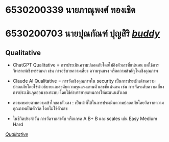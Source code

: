 # 6530200339 นายภาณุพงศ์ ทองเชิด 
# 6530200703 นายปุณกัณฑ์ ปุญสิริ *[buddy](https://Qlerdev.github.io)*

## Qualitative
- ChatGPT Qualitative = การประเมินความปลอดภัยโดยไม่อิงตัวเลขที่แน่นอน แต่ใช้การวิเคราะห์เชิงพรรณนา เช่น การอธิบายความเสี่ยง ความรุนแรง หรือความสำคัญในเชิงคุณภาพ

- Claude AI Qualitative = การวัดเชิงคุณภาพใน security เป็นการประเมินด้านความปลอดภัยโดยใช้คำอธิบายและระดับความรุนแรงแทนตัวเลขที่แน่นอน เช่น การจัดระดับความเสี่ยง การประเมินจุดอ่อนของระบบ โดยใช้คำบรรยายแทนการให้คะแนนตัวเลข

- ความหมายตามความเข้าใจของตัวเอง : เป็นคำที่ใข้ในการประเมินความปลอดภัยโดยวัดจากความคุณภาพเป็นตัววัด โดยไม่ใช้ตัวเลข

- ในชีวิตประจำวัน
การวัดจากลำดับ หรือเกรด A B+ B และ scales เช่น Easy Medium Hard

*[Qualitative](https://www.isc2.org/certifications/cissp/cissp-student-glossary#q)*

